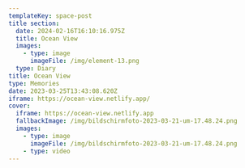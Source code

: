 ```yaml
---
templateKey: space-post
title section:
  date: 2024-02-16T16:10:16.975Z
  title: Ocean View
  images:
    - type: image
      imageFile: /img/element-13.png
  type: Diary
title: Ocean View
type: Memories
date: 2023-03-25T13:43:08.620Z
iframe: https://ocean-view.netlify.app/
cover:
  iframe: https://ocean-view.netlify.app
  fallbackImage: /img/bildschirmfoto-2023-03-21-um-17.48.24.png
  images:
    - type: image
      imageFile: /img/bildschirmfoto-2023-03-21-um-17.48.24.png
    - type: video
---
```

